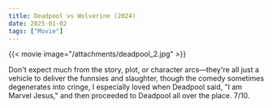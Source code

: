 ```yaml
---
title: Deadpool vs Wolverine (2024)
date: 2025-01-02
tags: ["Movie"]
---
```


{{< movie image="/attachments/deadpool_2.jpg" >}}

Don't expect much from the story, plot, or character arcs—they're all just a vehicle to deliver the funnsies and slaughter, though the comedy sometimes degenerates into cringe, I especially loved when Deadpool said, "I am Marvel Jesus," and then proceeded to Deadpool all over the place. 7/10.
